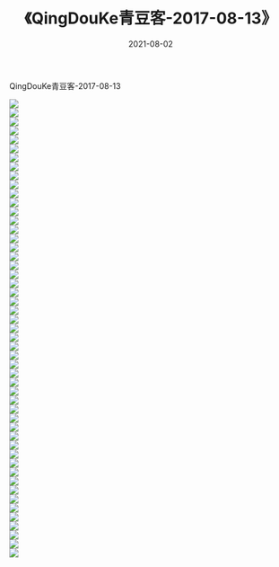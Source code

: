 ﻿---
layout: post
title:  《QingDouKe青豆客-2017-08-13》
date:   2021-08-02
img: http://img.660000.xyz/Sharelink/网络美图/2021/QingDouKe青豆客-2017-08-13/000.jpg
categories: [美女, 清纯, 唯美]
---

QingDouKe青豆客-2017-08-13

  ![](http://img.660000.xyz/Sharelink/网络美图/2021/QingDouKe青豆客-2017-08-13/001.jpg) <br> ![](http://img.660000.xyz/Sharelink/网络美图/2021/QingDouKe青豆客-2017-08-13/002.jpg) <br> ![](http://img.660000.xyz/Sharelink/网络美图/2021/QingDouKe青豆客-2017-08-13/003.jpg) <br> ![](http://img.660000.xyz/Sharelink/网络美图/2021/QingDouKe青豆客-2017-08-13/004.jpg) <br> ![](http://img.660000.xyz/Sharelink/网络美图/2021/QingDouKe青豆客-2017-08-13/005.jpg) <br> ![](http://img.660000.xyz/Sharelink/网络美图/2021/QingDouKe青豆客-2017-08-13/006.jpg) <br> ![](http://img.660000.xyz/Sharelink/网络美图/2021/QingDouKe青豆客-2017-08-13/007.jpg) <br> ![](http://img.660000.xyz/Sharelink/网络美图/2021/QingDouKe青豆客-2017-08-13/008.jpg) <br> ![](http://img.660000.xyz/Sharelink/网络美图/2021/QingDouKe青豆客-2017-08-13/009.jpg) <br> ![](http://img.660000.xyz/Sharelink/网络美图/2021/QingDouKe青豆客-2017-08-13/010.jpg) <br> ![](http://img.660000.xyz/Sharelink/网络美图/2021/QingDouKe青豆客-2017-08-13/011.jpg) <br> ![](http://img.660000.xyz/Sharelink/网络美图/2021/QingDouKe青豆客-2017-08-13/012.jpg) <br> ![](http://img.660000.xyz/Sharelink/网络美图/2021/QingDouKe青豆客-2017-08-13/013.jpg) <br> ![](http://img.660000.xyz/Sharelink/网络美图/2021/QingDouKe青豆客-2017-08-13/014.jpg) <br> ![](http://img.660000.xyz/Sharelink/网络美图/2021/QingDouKe青豆客-2017-08-13/015.jpg) <br> ![](http://img.660000.xyz/Sharelink/网络美图/2021/QingDouKe青豆客-2017-08-13/016.jpg) <br> ![](http://img.660000.xyz/Sharelink/网络美图/2021/QingDouKe青豆客-2017-08-13/017.jpg) <br> ![](http://img.660000.xyz/Sharelink/网络美图/2021/QingDouKe青豆客-2017-08-13/018.jpg) <br> ![](http://img.660000.xyz/Sharelink/网络美图/2021/QingDouKe青豆客-2017-08-13/019.jpg) <br> ![](http://img.660000.xyz/Sharelink/网络美图/2021/QingDouKe青豆客-2017-08-13/020.jpg) <br> ![](http://img.660000.xyz/Sharelink/网络美图/2021/QingDouKe青豆客-2017-08-13/021.jpg) <br> ![](http://img.660000.xyz/Sharelink/网络美图/2021/QingDouKe青豆客-2017-08-13/022.jpg) <br> ![](http://img.660000.xyz/Sharelink/网络美图/2021/QingDouKe青豆客-2017-08-13/023.jpg) <br> ![](http://img.660000.xyz/Sharelink/网络美图/2021/QingDouKe青豆客-2017-08-13/024.jpg) <br> ![](http://img.660000.xyz/Sharelink/网络美图/2021/QingDouKe青豆客-2017-08-13/025.jpg) <br> ![](http://img.660000.xyz/Sharelink/网络美图/2021/QingDouKe青豆客-2017-08-13/026.jpg) <br> ![](http://img.660000.xyz/Sharelink/网络美图/2021/QingDouKe青豆客-2017-08-13/027.jpg) <br> ![](http://img.660000.xyz/Sharelink/网络美图/2021/QingDouKe青豆客-2017-08-13/028.jpg) <br> ![](http://img.660000.xyz/Sharelink/网络美图/2021/QingDouKe青豆客-2017-08-13/029.jpg) <br> ![](http://img.660000.xyz/Sharelink/网络美图/2021/QingDouKe青豆客-2017-08-13/030.jpg) <br> ![](http://img.660000.xyz/Sharelink/网络美图/2021/QingDouKe青豆客-2017-08-13/031.jpg) <br> ![](http://img.660000.xyz/Sharelink/网络美图/2021/QingDouKe青豆客-2017-08-13/032.jpg) <br> ![](http://img.660000.xyz/Sharelink/网络美图/2021/QingDouKe青豆客-2017-08-13/033.jpg) <br> ![](http://img.660000.xyz/Sharelink/网络美图/2021/QingDouKe青豆客-2017-08-13/034.jpg) <br> ![](http://img.660000.xyz/Sharelink/网络美图/2021/QingDouKe青豆客-2017-08-13/035.jpg) <br> ![](http://img.660000.xyz/Sharelink/网络美图/2021/QingDouKe青豆客-2017-08-13/036.jpg) <br> ![](http://img.660000.xyz/Sharelink/网络美图/2021/QingDouKe青豆客-2017-08-13/037.jpg) <br> ![](http://img.660000.xyz/Sharelink/网络美图/2021/QingDouKe青豆客-2017-08-13/038.jpg) <br> ![](http://img.660000.xyz/Sharelink/网络美图/2021/QingDouKe青豆客-2017-08-13/039.jpg) <br> ![](http://img.660000.xyz/Sharelink/网络美图/2021/QingDouKe青豆客-2017-08-13/040.jpg) <br> ![](http://img.660000.xyz/Sharelink/网络美图/2021/QingDouKe青豆客-2017-08-13/041.jpg) <br> ![](http://img.660000.xyz/Sharelink/网络美图/2021/QingDouKe青豆客-2017-08-13/042.jpg) <br> ![](http://img.660000.xyz/Sharelink/网络美图/2021/QingDouKe青豆客-2017-08-13/043.jpg) <br> ![](http://img.660000.xyz/Sharelink/网络美图/2021/QingDouKe青豆客-2017-08-13/044.jpg) <br> ![](http://img.660000.xyz/Sharelink/网络美图/2021/QingDouKe青豆客-2017-08-13/045.jpg) <br> ![](http://img.660000.xyz/Sharelink/网络美图/2021/QingDouKe青豆客-2017-08-13/046.jpg) <br> ![](http://img.660000.xyz/Sharelink/网络美图/2021/QingDouKe青豆客-2017-08-13/047.jpg) <br> ![](http://img.660000.xyz/Sharelink/网络美图/2021/QingDouKe青豆客-2017-08-13/048.jpg) <br> ![](http://img.660000.xyz/Sharelink/网络美图/2021/QingDouKe青豆客-2017-08-13/049.jpg) <br> ![](http://img.660000.xyz/Sharelink/网络美图/2021/QingDouKe青豆客-2017-08-13/050.jpg) <br> ![](http://img.660000.xyz/Sharelink/网络美图/2021/QingDouKe青豆客-2017-08-13/051.jpg) <br>